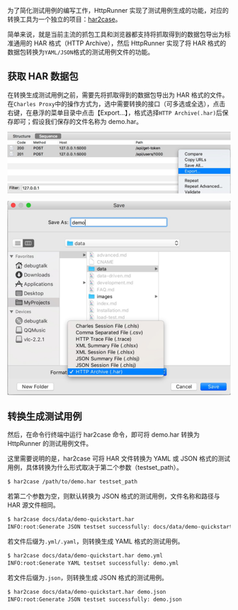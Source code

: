 
为了简化测试用例的编写工作，HttpRunner 实现了测试用例生成的功能，对应的转换工具为一个独立的项目：[har2case][har2case]。

简单来说，就是当前主流的抓包工具和浏览器都支持将抓取得到的数据包导出为标准通用的 HAR 格式（HTTP Archive），然后 HttpRunner 实现了将 HAR 格式的数据包转换为`YAML/JSON`格式的测试用例文件的功能。

## 获取 HAR 数据包

在转换生成测试用例之前，需要先将抓取得到的数据包导出为 HAR 格式的文件。在`Charles Proxy`中的操作方式为，选中需要转换的接口（可多选或全选），点击右键，在悬浮的菜单目录中点击【Export...】，格式选择`HTTP Archive(.har)`后保存即可；假设我们保存的文件名称为 demo.har。

![](/images/charles-export.jpg)

![](/images/charles-save-har.jpg)

## 转换生成测试用例

然后，在命令行终端中运行 har2case 命令，即可将 demo.har 转换为 HttpRunner 的测试用例文件。


这里需要说明的是，har2case 可将 HAR 文件转换为 YAML 或 JSON 格式的测试用例，具体转换为什么形式取决于第二个参数（testset_path）。

```bash
$ har2case /path/to/demo.har testset_path
```

若第二个参数为空，则默认转换为 JSON 格式的测试用例，文件名称和路径与 HAR 源文件相同。

```bash
$ har2case docs/data/demo-quickstart.har
INFO:root:Generate JSON testset successfully: docs/data/demo-quickstart.json
```

若文件后缀为`.yml/.yaml`，则转换生成 YAML 格式的测试用例。

```bash
$ har2case docs/data/demo-quickstart.har demo.yml
INFO:root:Generate YAML testset successfully: demo.yml
```

若文件后缀为`.json`，则转换生成 JSON 格式的测试用例。

```bash
$ har2case docs/data/demo-quickstart.har demo.json
INFO:root:Generate JSON testset successfully: demo.json
```

[har2case]: https://github.com/HttpRunner/har2case
